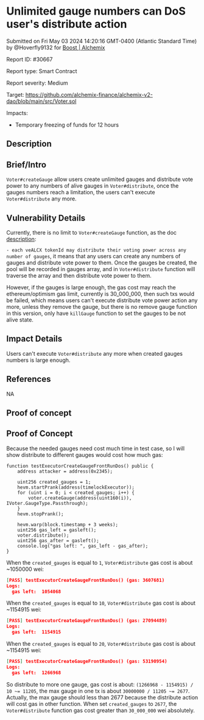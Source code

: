 
# Unlimited gauge numbers can DoS user's distribute action

Submitted on Fri May 03 2024 14:20:16 GMT-0400 (Atlantic Standard Time) by @Hoverfly9132 for [Boost | Alchemix](https://immunefi.com/bounty/alchemix-boost/)

Report ID: #30667

Report type: Smart Contract

Report severity: Medium

Target: https://github.com/alchemix-finance/alchemix-v2-dao/blob/main/src/Voter.sol

Impacts:
- Temporary freezing of funds for 12 hours

## Description
## Brief/Intro

`Voter#createGauge` allow users create unlimited gauges and distribute vote power to any numbers of alive gauges in `Voter#distribute`, once the gauges numbers reach a limitation, the users can't execute `Voter#distribute` any more.


## Vulnerability Details

Currently, there is no limit to `Voter#createGauge` function, as the doc [description](https://github.com/alchemix-finance/alchemix-v2-dao/blob/f1007439ad3a32e412468c4c42f62f676822dc1f/CONTRACTS.md#L27): 

`- each veALCX tokenId may distribute their voting power across any number of gauges`, it means that any users can create any numbers of gauges and distribute vote power to them. Once the gauges be created, the pool will be recorded in gauges array, and in `Voter#distribute` function will traverse the array and then distribute vote power to them.

However, if the gauges is large enough, the gas cost may reach the ethereum/optimism gas limit, currently is 30_000_000, then such txs would be failed, which means users can't execute distribute vote power action any more, unless they remove the gauge, but there is no remove gauge function in this version, only have `killGauge` function to set the gauges to be not alive state.

## Impact Details

Users can't execute `Voter#distribute` any more when created gauges numbers is large enough.

## References

NA

        
## Proof of concept
## Proof of Concept

Because the needed gauges need cost much time in test case, so I will show distribute to different gauges would cost how much gas:

```solidity
function testExecutorCreateGaugeFrontRunDos() public {
    address attacker = address(0x2345);

    uint256 created_gauges = 1;
    hevm.startPrank(address(timelockExecutor));
    for (uint i = 0; i < created_gauges; i++) {
        voter.createGauge(address(uint160(i)), IVoter.GaugeType.Passthrough);
    }
    hevm.stopPrank();

    hevm.warp(block.timestamp + 3 weeks);
    uint256 gas_left = gasleft();
    voter.distribute();
    uint256 gas_after = gasleft();
    console.log("gas left: ", gas_left - gas_after);
}
```

When the `created_gauges` is equal to `1`, `Voter#distribute` gas cost is about ~1050000 wei:

```json
[PASS] testExecutorCreateGaugeFrontRunDos() (gas: 3607681)
Logs:
  gas left:  1054068
```

When the `created_gauges` is equal to `10`, `Voter#distribute` gas cost is about ~1154915 wei:

```json
[PASS] testExecutorCreateGaugeFrontRunDos() (gas: 27094489)
Logs:
  gas left:  1154915
```

When the `created_gauges` is equal to `20`, `Voter#distribute` gas cost is about ~1154915 wei:

```json
[PASS] testExecutorCreateGaugeFrontRunDos() (gas: 53190954)
Logs:
  gas left:  1266968
```

So distribute to more one gauge, gas cost is about: `(1266968 - 1154915) / 10 ~= 11205`, the max gauge in one tx is about `30000000 / 11205 ~= 2677`. Actually, the max gauge should less than 2677 because the distribute action will cost gas in other function. When set `created_gauges` to `2677`, the `Voter#distribute` function gas cost greater than `30_000_000` wei absolutely.
